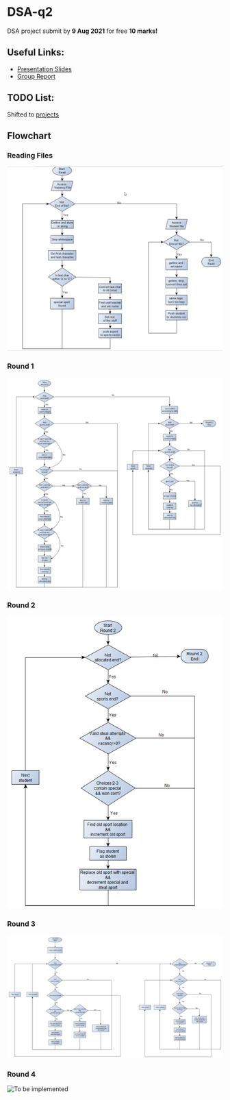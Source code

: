 # DSA-q2
DSA project submit by **9 Aug 2021** for free **10 marks!**

## Useful Links:
* [Presentation Slides](https://ichatspedu-my.sharepoint.com/:p:/g/personal/neohtp_20_ichat_sp_edu_sg/ERxy5X8BlaNFm6JUTOZMQcoBGm1sMHXnMUMQ1-vQ5WsKSA?e=p3kW0k)
* [Group Report](https://docs.google.com/document/d/1nf_r0gE0NYXF8mCVTurptTGGjxzFqCf8iK9oEva5cBY/edit?usp=sharing)

## TODO List:
Shifted to [projects](https://github.com/liang799/DSA-q2/projects/1)

## Flowchart
### Reading Files
![files](pictures/readFiles_v3.0.png)
### Round 1
![one](pictures/roundOne_v3.3.svg)
### Round 2
![two](pictures/roundTwo_v1.0.png)
### Round 3
![To be implemented](pictures/roundThree_v1.1.svg)
### Round 4
![To be implemented]()
